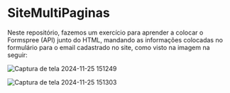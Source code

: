 # SiteMultiPaginas
 
Neste repositório, fazemos um exercício para aprender a colocar o Formspree (API) junto do HTML, mandando as informações colocadas no formulário para o email cadastrado no site, como visto na imagem na seguir:

![Captura de tela 2024-11-25 151249](https://github.com/user-attachments/assets/30635e99-6f4d-4c7f-ab73-786d65176b6f)

![Captura de tela 2024-11-25 151303](https://github.com/user-attachments/assets/68617895-b437-4a4d-841c-2bad05048d2b)
